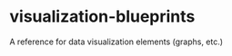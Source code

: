 # visualization-blueprints
A reference for data visualization elements (graphs, etc.)
                         